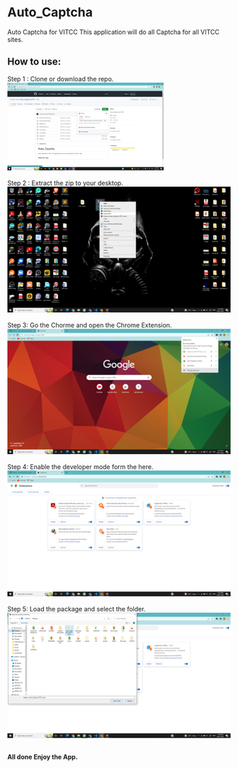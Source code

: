 # Auto_Captcha
Auto Captcha for VITCC
This application will do all Captcha for all VITCC sites.
## How to use:
Step 1 : Clone or download the repo.<br>
<img src="images/1.png" alt="no_image" width="70%"><br><br>
Step 2 : Extract the zip to your desktop.<br>
<img src="images/2.png" alt="no_image"><br><br>
Step 3: Go the Chorme and open the Chrome Extension.<br>
<img src="images/3.png" alt="no_image"><br><br>
Step 4: Enable the developer mode form the here.<br>
<img src="images/4.png" alt="no_image"><br><br>
Step 5: Load the package and select the folder.<br>
<img src="images/5.png" alt="no_image"><br><br>

<b> All done Enjoy the App.</b>

